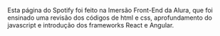 Esta página do Spotify foi feito na Imersão Front-End da Alura, que foi ensinado uma revisão dos códigos de html e css, aprofundamento do javascript e introdução dos frameworks React e Angular.
